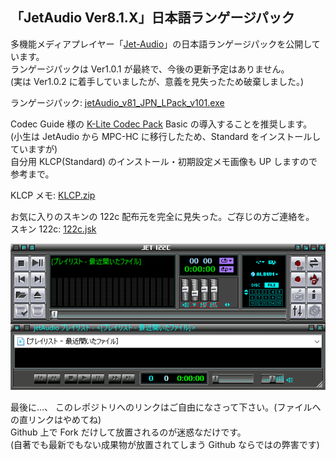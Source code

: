 ## 「JetAudio Ver8.1.X」日本語ランゲージパック
多機能メディアプレイヤー「[Jet-Audio](http://www.jetaudio.com/)」の日本語ランゲージパックを公開しています。  
ランゲージパックは Ver1.0.1 が最終で、今後の更新予定はありません。  
(実は Ver1.0.2 に着手していましたが、意義を見失ったため破棄しました。)

ランゲージパック: [jetAudio_v81_JPN_LPack_v101.exe](https://github.com/Rukoto/JetAudio-Japanese-Language-pack/raw/master/releases/jetAudio_v81_JPN_LPack_v101.exe)


Codec Guide 様の [K-Lite Codec Pack](http://www.codecguide.com/) Basic の導入することを推奨します。  
(小生は JetAudio から MPC-HC に移行したため、Standard をインストールしていますが)  
自分用 KLCP(Standard) のインストール・初期設定メモ画像も UP しますので参考まで。  

KLCP メモ: [KLCP.zip](https://github.com/Rukoto/JetAudio-Japanese-Language-pack/raw/master/releases/KLCP.zip)


お気に入りのスキンの 122c 配布元を完全に見失った。ご存じの方ご連絡を。  
スキン 122c: [122c.jsk](https://github.com/Rukoto/JetAudio-Japanese-Language-pack/raw/master/releases/Skin/122c.jsk)

![122c](/122c.png)


最後に…、
このレポジトリへのリンクはご自由になさって下さい。(ファイルへの直リンクはやめてね)  
Github 上で Fork だけして放置されるのが迷惑なだけです。  
(自著でも最新でもない成果物が放置されてしまう Github ならではの弊害です)
